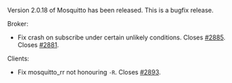 <!--
.. title: Version 2.0.18 released.
.. slug: version-2-0-18-released
.. date: 2023-09-18 22:18:38 UTC+1
.. tags: Releases
.. category:
.. link:
.. description:
.. type: text
-->

Version 2.0.18 of Mosquitto has been released. This is a bugfix release.

Broker:

- Fix crash on subscribe under certain unlikely conditions. Closes [#2885].
  Closes [#2881].

Clients:

- Fix mosquitto_rr not honouring `-R`. Closes [#2893].

[#2881]: https://github.com/eclipse/mosquitto/issues/2881

[#2885]: https://github.com/eclipse/mosquitto/issues/2885

[#2893]: https://github.com/eclipse/mosquitto/issues/2893
